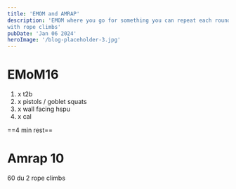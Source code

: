 ```yaml
---
title: 'EMOM and AMRAP'
description: 'EMOM where you go for something you can repeat each round. AMRAP
with rope climbs'
pubDate: 'Jan 06 2024'
heroImage: '/blog-placeholder-3.jpg'
---
```

# EMoM16
1) x t2b
2) x pistols / goblet squats
3) x wall facing hspu
4) x cal

==4 min rest==

# Amrap 10
60 du
2 rope climbs


